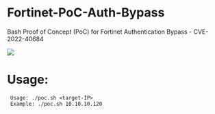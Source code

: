 # Fortinet-PoC-Auth-Bypass
Bash Proof of Concept (PoC) for Fortinet Authentication Bypass - CVE-2022-40684

![](https://raw.githubusercontent.com/Filiplain/Fortinet-PoC-Auth-Bypass/main/image.png)

# Usage:

```
 Usage: ./poc.sh <target-IP>
 Example: ./poc.sh 10.10.10.120
```

